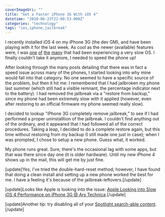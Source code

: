```yaml
---
coverImageUri: ""
title: "Get a Faster iPhone 3G With iOS 4"
datetime: "2010-06-23T22:00:53.000Z"
categories: "technology"
tags: "ios,iphone,jailbreak"
---
```


I recently installed iOS 4 on my iPhone 3G (the dev GM), and have been playing with it for the last week. As cool as the newer (available) features were, I was [one](http://www.flickr.com/photos/adriannier/4724180371/) [of](http://9to5mac.com/node/18378) [the](http://daringfireball.net/linked/2010/06/22/ios4-3g) [many](http://gizmodo.com/5569969/iphone-3g-owners-you-might-want-to-hold-off-on-ios4) that had been experiencing a very slow OS. I finally couldn't take it anymore, I needed to speed the phone up!

After looking through the many posts detailing that there was in fact a speed issue across many of the phones, I started looking into why mine would fall into that category. No one seemed to have a specific source of the problem, but then it hit me: I remembered that I had jailbroken my phone last summer (which still had a visible remnant, the percentage indicator next to the battery). I had removed the jailbreak via a "restore from backup," since my phone had been extremely slow with it applied (however, even after restoring to an official firmware my phone seemed really slow).

I decided to lookup "iPhone 3G completely remove jailbreak," to see if I had performed a proper uninstalltion of the jailbreak. I couldn't find anything out of the ordinary, and it appeared that I had followed all of the correct procedures. Taking a leap, I decided to do a complete restore again, but this time without restoring from my backup (I still made one just in case); when I was prompted, I chose to setup a new phone. Guess what, it worked.

My phone runs great. Sure, there's the occasional lag with some apps, but that was there since day one (it is older hardware). Until my new iPhone 4 shows up in the mail, this will get me by just fine.

\[update\]Yes, I've tried the double-hard-reset method; however, I have found that doing a clean install and setting up a new phone worked the best for me. I have a feeling it's because of the jailbreak-leftovers.\[/update\]

\[update\]Looks like Apple is looking into the issue: [Apple Looking into Slow iOS 4 Performance on iPhone 3G @ Ars Technica](http://arstechnica.com/apple/news/2010/07/apple-looking-into-slow-ios-4-performance-on-iphone-3g.ars).\[/update\]

\[update\]Another tip: try disabling all of your [Spotlight search-able content](http://gizmodo.com/comment/26683306).\[/update\]
